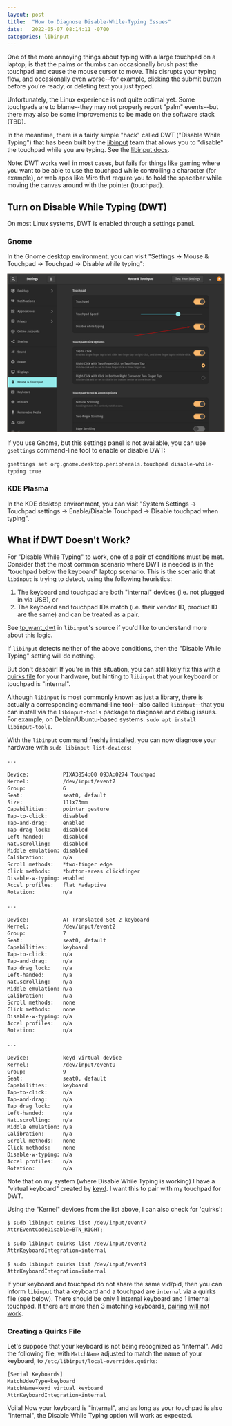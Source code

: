 ```yaml
---
layout: post
title:  "How to Diagnose Disable-While-Typing Issues"
date:   2022-05-07 08:14:11 -0700
categories: libinput
---
```


One of the more annoying things about typing with a large touchpad on a laptop, is that the palms or thumbs can occasionally brush past the touchpad and cause the mouse cursor to move. This disrupts your typing flow, and occasionally even worse--for example, clicking the submit button before you're ready, or deleting text you just typed.

Unfortunately, the Linux experience is not quite optimal yet. Some touchpads are to blame--they may not properly report "palm" events--but there may also be some improvements to be made on the software stack (TBD).

In the meantime, there is a fairly simple "hack" called DWT ("Disable While Typing") that has been built by the [libinput](https://gitlab.freedesktop.org/libinput/libinput) team that allows you to "disable" the touchpad while you are typing. See the [libinput docs](https://wayland.freedesktop.org/libinput/doc/latest/palm-detection.html#disable-while-typing).

Note: DWT works well in most cases, but fails for things like gaming where you want to be able to use the touchpad while controlling a character (for example), or web apps like Miro that require you to hold the spacebar while moving the canvas around with the pointer (touchpad).

## Turn on Disable While Typing (DWT)

On most Linux systems, DWT is enabled through a settings panel.

### Gnome

In the Gnome desktop environment, you can visit "Settings -> Mouse & Touchpad -> Touchpad -> Disable while typing":

<img src="/assets/images/2022-05-07-gnome-dwt.png">

If you use Gnome, but this settings panel is not available, you can use `gsettings` command-line tool to enable or disable DWT:

`gsettings set org.gnome.desktop.peripherals.touchpad disable-while-typing true`

### KDE Plasma

In the KDE desktop environment, you can visit "System Settings -> Touchpad settings -> Enable/Disable Touchpad -> Disable touchpad when typing".

## What if DWT Doesn't Work?

For "Disable While Typing" to work, one of a pair of conditions must be met. Consider that the most common scenario where DWT is needed is in the "touchpad below the keyboard" laptop scenario. This is the scenario that `libinput` is trying to detect, using the following heuristics:

1. The keyboard and touchpad are both "internal" devices (i.e. not plugged in via USB), or
2. The keyboard and touchpad IDs match (i.e. their vendor ID, product ID are the same) and can be treated as a pair.

See [tp_want_dwt](https://github.com/wayland-project/libinput/blob/10124797b502f3dd308919b7bab80752483d0f6b/src/evdev-mt-touchpad.c#L2336) in `libinput`'s source if you'd like to understand more about this logic.

If `libinput` detects neither of the above conditions, then the "Disable While Typing" setting will do nothing.

But don't despair! If you're in this situation, you can still likely fix this with a [quirks file](https://wayland.freedesktop.org/libinput/doc/latest/device-quirks.html#device-quirks-local) for your hardware, but hinting to `libinput` that your keyboard or touchpad is "internal".

Although `libinput` is most commonly known as just a library, there is actually a corresponding command-line tool--also called `libinput`--that you can install via the `libinput-tools` package to diagnose and debug issues. For example, on Debian/Ubuntu-based systems: `sudo apt install libinput-tools`.

With the `libinput` command freshly installed, you can now diagnose your hardware with `sudo libinput list-devices`:

```
...

Device:           PIXA3854:00 093A:0274 Touchpad
Kernel:           /dev/input/event7
Group:            6
Seat:             seat0, default
Size:             111x73mm
Capabilities:     pointer gesture
Tap-to-click:     disabled
Tap-and-drag:     enabled
Tap drag lock:    disabled
Left-handed:      disabled
Nat.scrolling:    disabled
Middle emulation: disabled
Calibration:      n/a
Scroll methods:   *two-finger edge 
Click methods:    *button-areas clickfinger 
Disable-w-typing: enabled
Accel profiles:   flat *adaptive
Rotation:         n/a

...

Device:           AT Translated Set 2 keyboard
Kernel:           /dev/input/event2
Group:            7
Seat:             seat0, default
Capabilities:     keyboard 
Tap-to-click:     n/a
Tap-and-drag:     n/a
Tap drag lock:    n/a
Left-handed:      n/a
Nat.scrolling:    n/a
Middle emulation: n/a
Calibration:      n/a
Scroll methods:   none
Click methods:    none
Disable-w-typing: n/a
Accel profiles:   n/a
Rotation:         n/a

...

Device:           keyd virtual device
Kernel:           /dev/input/event9
Group:            9
Seat:             seat0, default
Capabilities:     keyboard 
Tap-to-click:     n/a
Tap-and-drag:     n/a
Tap drag lock:    n/a
Left-handed:      n/a
Nat.scrolling:    n/a
Middle emulation: n/a
Calibration:      n/a
Scroll methods:   none
Click methods:    none
Disable-w-typing: n/a
Accel profiles:   n/a
Rotation:         n/a
```

Note that on my system (where Disable While Typing is working) I have a "virtual keyboard" created by [keyd](https://github.com/rvaiya/keyd/). I want this to pair with my touchpad for DWT.

Using the "Kernel" devices from the list above, I can also check for 'quirks':

```
$ sudo libinput quirks list /dev/input/event7
AttrEventCodeDisable=BTN_RIGHT;

$ sudo libinput quirks list /dev/input/event2
AttrKeyboardIntegration=internal

$ sudo libinput quirks list /dev/input/event9
AttrKeyboardIntegration=internal
```

If your keyboard and touchpad do not share the same vid/pid, then you can inform `libinput` that a keyboard and a touchpad are `internal` via a quirks file (see below). There should be only 1 internal keyboard and 1 internal touchpad. If there are more than 3 matching keyboards, [pairing will not work](https://github.com/wayland-project/libinput/blob/10124797b502f3dd308919b7bab80752483d0f6b/src/evdev-mt-touchpad.c#L2373).

### Creating a Quirks File

Let's suppose that your keyboard is not being recognized as "internal". Add the following file, with `MatchName` adjusted to match the name of your keyboard, to `/etc/libinput/local-overrides.quirks`:

```
[Serial Keyboards]
MatchUdevType=keyboard
MatchName=keyd virtual keyboard
AttrKeyboardIntegration=internal
```

Voila! Now your keyboard is "internal", and as long as your touchpad is also "internal", the Disable While Typing option will work as expected.

